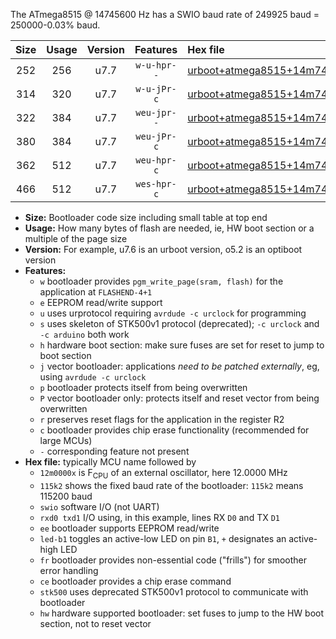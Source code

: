 The ATmega8515 @ 14745600 Hz has a SWIO baud rate of 249925 baud = 250000-0.03% baud.

|Size|Usage|Version|Features|Hex file|
|:-:|:-:|:-:|:-:|:--|
|252|256|u7.7|`w-u-hpr--`|[urboot+atmega8515+14m7456x++250k0_swio_rxd0_txd1_led+b0_hw.hex](https://raw.githubusercontent.com/stefanrueger/urboot.hex/main/cores/majorcore/atmega8515/external_oscillator/fcpu+14m7456_Hz/br++250k0_bps/urboot+atmega8515+14m7456x++250k0_swio_rxd0_txd1_led+b0_hw.hex)|
|314|320|u7.7|`w-u-jPr-c`|[urboot+atmega8515+14m7456x++250k0_swio_rxd0_txd1_led+b0_fr_ce.hex](https://raw.githubusercontent.com/stefanrueger/urboot.hex/main/cores/majorcore/atmega8515/external_oscillator/fcpu+14m7456_Hz/br++250k0_bps/urboot+atmega8515+14m7456x++250k0_swio_rxd0_txd1_led+b0_fr_ce.hex)|
|322|384|u7.7|`weu-jpr--`|[urboot+atmega8515+14m7456x++250k0_swio_rxd0_txd1_ee_led+b0.hex](https://raw.githubusercontent.com/stefanrueger/urboot.hex/main/cores/majorcore/atmega8515/external_oscillator/fcpu+14m7456_Hz/br++250k0_bps/urboot+atmega8515+14m7456x++250k0_swio_rxd0_txd1_ee_led+b0.hex)|
|380|384|u7.7|`weu-jPr-c`|[urboot+atmega8515+14m7456x++250k0_swio_rxd0_txd1_ee_led+b0_fr_ce.hex](https://raw.githubusercontent.com/stefanrueger/urboot.hex/main/cores/majorcore/atmega8515/external_oscillator/fcpu+14m7456_Hz/br++250k0_bps/urboot+atmega8515+14m7456x++250k0_swio_rxd0_txd1_ee_led+b0_fr_ce.hex)|
|362|512|u7.7|`weu-hpr-c`|[urboot+atmega8515+14m7456x++250k0_swio_rxd0_txd1_ee_led+b0_fr_ce_hw.hex](https://raw.githubusercontent.com/stefanrueger/urboot.hex/main/cores/majorcore/atmega8515/external_oscillator/fcpu+14m7456_Hz/br++250k0_bps/urboot+atmega8515+14m7456x++250k0_swio_rxd0_txd1_ee_led+b0_fr_ce_hw.hex)|
|466|512|u7.7|`wes-hpr-c`|[urboot+atmega8515+14m7456x++250k0_swio_rxd0_txd1_ee_led+b0_fr_ce_stk500_hw.hex](https://raw.githubusercontent.com/stefanrueger/urboot.hex/main/cores/majorcore/atmega8515/external_oscillator/fcpu+14m7456_Hz/br++250k0_bps/urboot+atmega8515+14m7456x++250k0_swio_rxd0_txd1_ee_led+b0_fr_ce_stk500_hw.hex)|

- **Size:** Bootloader code size including small table at top end
- **Usage:** How many bytes of flash are needed, ie, HW boot section or a multiple of the page size
- **Version:** For example, u7.6 is an urboot version, o5.2 is an optiboot version
- **Features:**
  + `w` bootloader provides `pgm_write_page(sram, flash)` for the application at `FLASHEND-4+1`
  + `e` EEPROM read/write support
  + `u` uses urprotocol requiring `avrdude -c urclock` for programming
  + `s` uses skeleton of STK500v1 protocol (deprecated); `-c urclock` and `-c arduino` both work
  + `h` hardware boot section: make sure fuses are set for reset to jump to boot section
  + `j` vector bootloader: applications *need to be patched externally*, eg, using `avrdude -c urclock`
  + `p` bootloader protects itself from being overwritten
  + `P` vector bootloader only: protects itself and reset vector from being overwritten
  + `r` preserves reset flags for the application in the register R2
  + `c` bootloader provides chip erase functionality (recommended for large MCUs)
  + `-` corresponding feature not present
- **Hex file:** typically MCU name followed by
  + `12m0000x` is F<sub>CPU</sub> of an external oscillator, here 12.0000 MHz
  + `115k2` shows the fixed baud rate of the bootloader: `115k2` means 115200 baud
  + `swio` software I/O (not UART)
  + `rxd0 txd1` I/O using, in this example, lines RX `D0` and TX `D1`
  + `ee` bootloader supports EEPROM read/write
  + `led-b1` toggles an active-low LED on pin `B1`, `+` designates an active-high LED
  + `fr` bootloader provides non-essential code ("frills") for smoother error handling
  + `ce` bootloader provides a chip erase command
  + `stk500` uses deprecated STK500v1 protocol to communicate with bootloader
  + `hw` hardware supported bootloader: set fuses to jump to the HW boot section, not to reset vector
